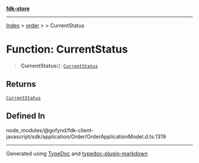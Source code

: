 [**fdk-store**](../../../README.md)
***

[Index](../../../API.md) > [order](../../README.md) > [<internal>](../README.md) > CurrentStatus

# Function: CurrentStatus

> **CurrentStatus**(): [`CurrentStatus`](../type-aliases/type-alias.CurrentStatus.md)

## Returns

[`CurrentStatus`](../type-aliases/type-alias.CurrentStatus.md)

## Defined In

node\_modules/@gofynd/fdk-client-javascript/sdk/application/Order/OrderApplicationModel.d.ts:1319

***
Generated using [TypeDoc](https://typedoc.org/) and [typedoc-plugin-markdown](https://www.npmjs.com/package/typedoc-plugin-markdown)
